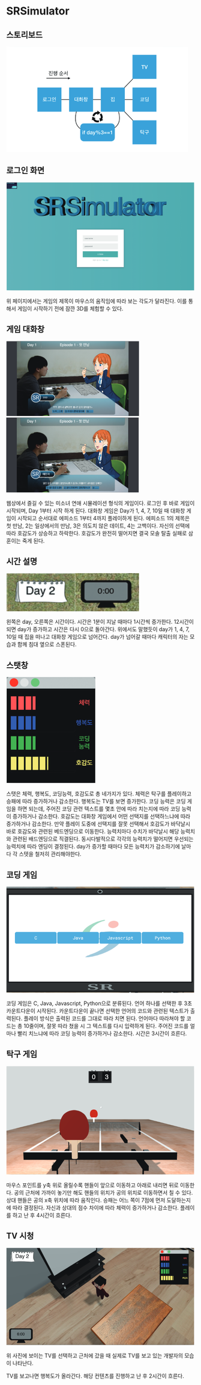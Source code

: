 # SRSimulator

## 스토리보드

![스토리보드](images/1.png)

## 로그인 화면

![로그인 화면](images/2.png)

위 페이지에서는 게임의 제목이 마우스의 움직임에 따라 보는 각도가 달라진다. 이를 통해서 게임이 시작하기 전에 잠깐 3D를 체험할 수 있다.

## 게임 대화창

![게임 대화창 - 1](images/3.png)
![게임 대화창 - 2](images/4.png)

웹상에서 즐길 수 있는 미소녀 연애 시뮬레이션 형식의 게임이다. 로그인 후 바로 게임이 시작되며, Day 1부터 시작 하게 된다. 대화창 게임은 Day가 1, 4, 7, 10일 때 대화창 게임이 시작되고 순서대로 에피소드 1부터 4까지 플레이하게 된다. 에피소드 1의 제목은 첫 만남, 2는 일상에서의 만남, 3은 의도치 않은 데이트, 4는 고백이다. 자신의 선택에 따라 호감도가 상승하고 하락한다. 호감도가 완전히 떨어지면 결국 모솔 탈출 실패로 삼훈이는 죽게 된다.

## 시간 설명

![시간 설명](images/5.png)

왼쪽은 day, 오른쪽은 시간이다. 시간은 1분이 지날 때마다 1시간씩 증가한다. 12시간이 되면 day가 증가하고 시간은 다시 0으로 돌아간다. 위에서도 말했듯이 day가 1, 4, 7, 10일 때 집을 떠나고 대화창 게임으로 넘어간다. day가 넘어갈 때마다 캐릭터의 자는 모습과 함께 침대 옆으로 스폰된다.

## 스탯창

![스탯창](images/6.png)

스탯은 체력, 행복도, 코딩능력, 호감도로 총 네가지가 있다. 체력은 탁구를 플레이하고 승패에 따라 증가하거나 감소한다. 행복도는 TV를 보면 증가한다. 코딩 능력은 코딩 게임을 하면 되는데, 주어진 코딩 관련 텍스트를 몇초 안에 따라 치는지에 따라 코딩 능력이 증가하거나 감소한다. 호감도는 대화창 게임에서 어떤 선택지를 선택하느냐에 따라 증가하거나 감소한다. 만약 플레이 도중에 선택지를 잘못 선택해서 호감도가 바닥날시 바로 호감도와 관련된 베드엔딩으로 이동한다. 능력치마다 수치가 바닥날시 해당 능력치와 관련된 배드엔딩으로 직결된다. 동시다발적으로 각각의 능력치가 떨어지면 우선되는 능력치에 따라 엔딩이 결정된다. day가 증가할 때마다 모든 능력치가 감소하기에 날마다 각 스텟을 철저히 관리해야한다.

## 코딩 게임

![코딩 게임](images/7.png)

코딩 게임은 C, Java, Javascript, Python으로 분류된다. 언어 하나를 선택한 후 3초 카운트다운이 시작된다. 카운트다운이 끝나면 선택한 언어의 코드와 관련된 텍스트가 출력된다. 플레이 방식은 출력된 코드를 그대로 따라 치면 된다. 언어마다 따라쳐야 할 코드는 총 10줄이며, 잘못 따라 쳤을 시 그 텍스트를 다시 입력하게 된다. 주어진 코드를 얼마나 빨리 치느냐에 따라 코딩 능력이 증가하거나 감소한다. 시간은 3시간이 흐른다.

## 탁구 게임

![탁구 게임](images/8.png)

마우스 포인트를 y축 위로 올릴수록 핸들이 앞으로 이동하고 아래로 내리면 뒤로 이동한다. 공의 근처에 가까이 놓기만 해도 핸들의 위치가 공의 위치로 이동하면서 칠 수 있다. 상대 핸들은 공의 x축 위치에 따라 움직인다. 승패는 어느 쪽이 7점에 먼저 도달하는지에 따라 결정된다. 자신과 상대의 점수 차이에 따라 체력이 증가하거나 감소한다. 플레이를 하고 난 후 4시간이 흐른다.

## TV 시청

![TV 시청](images/9.png)

위 사진에 보이는 TV를 선택하고 근처에 갔을 때 실제로 TV를 보고 있는 개발자의 모습이 나타난다.

TV를 보고나면 행복도가 올라간다. 해당 컨텐츠를 진행하고 난 후 2시간이 흐른다.
